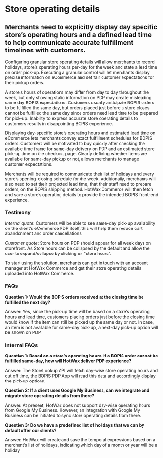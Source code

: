 # Store operating details 

## Merchants need to explicitly display day specific store’s operating hours and a defined lead time to help communicate accurate fulfillment timelines with customers.

Configuring granular store operating details will allow merchants to record holidays, store’s operating hours per-day for the week and state a lead time on order pick-up. Executing a granular control will let merchants display precise information on eCommerce and set fair customer expectations for their pickup orders.

A store's hours of operations may differ from day to day throughout the week, but only showing static information on PDP may create misleading same day BOPIS expectations. Customers usually anticipate BOPIS orders to be fulfilled the same day, but orders placed just before a store closes cannot be fulfilled the same day since orders need lead time to be prepared for pick-up. Inability to express accurate store operating details to customers results in disappointing BOPIS experience.

Displaying day-specific store’s operating hours and estimated lead time on eCommerce lets merchants convey exact fulfillment schedules for BOPIS orders. Customers will be motivated to buy quickly after checking the available time frame for same-day delivery on PDP and an estimated store pick-up time on the checkout page. Clearly defining whether items are available for same-day pickup or not, allows merchants to manage customer expectations.

Merchants will be required to communicate their list of holidays and every store’s opening-closing schedule for the week. Additionally, merchants will also need to set their projected lead time, that their staff need to prepare orders, on the BOPIS shipping method. HotWax Commerce will then fetch and save a store’s operating details to provide the intended BOPIS front-end experience.

### Testimony

*Internal quote*: Customers will be able to see same-day pick-up availability on the client’s eCommerce PDP itself, this will help them reduce cart abandonment and order cancellations.

*Customer quote*: Store hours on PDP should appear for all week days on storefront. As Store hours can be collapsed by the default and allow the user to expand/collapse by clicking on "store hours'. 

To start using the solution, merchants can get in touch with an account manager at HotWax Commerce and get their store operating details uploaded into HotWax Commerce.

### FAQs

**Question 1: Would the BOPIS orders received at the closing time be fulfilled the next day?**

Answer: Yes, since the pick-up time will be based on a store’s operating hours and lead time, customers placing orders just before the closing time would know if the item can still be picked up the same day or not. In case, an item is not available for same-day pick-up, a next-day pick-up option will be shown on PDP.

### Internal FAQs

**Question 1: Based on a store’s operating hours, if a BOPIS order cannot be fulfilled same-day, how will HotWax deliver PDP experience?** 

Answer: The StoreLookup API will fetch day-wise store operating hours and cut off time, the BOPIS PDP App will read this data and accordingly display the pick-up options.

**Question 2: If a client uses Google My Business, can we integrate and migrate store operating details from there?**

Answer: At present, HotWax does not support day-wise operating hours from Google My Business. However, an integration with Google My Business can be initiated to sync store operating details from there.

**Question 3: Do we have a predefined list of holidays that we can by default offer our clients?**

Answer: HotWax will create and save the temporal expressions based on a merchant’s list of holidays, indicating which day of a month or year will be a holiday.